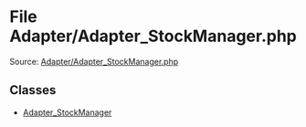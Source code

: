 File Adapter/Adapter_StockManager.php
=========

Source: [Adapter/Adapter_StockManager.php](https://github.com/PrestaShop/PrestaShop/blob/1.6.1.2/Adapter/Adapter_StockManager.php)


Classes
-------

* [Adapter_StockManager](class.Adapter_StockManager.md)

